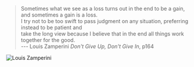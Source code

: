 > Sometimes what we see as a loss turns out in the end to be a gain, and sometimes a gain is a loss.<br> 
> I try not to be too swift to pass judgment on any situation, preferring instead to be patient and <br>
> take the long view because I believe that in the end all things work together for the good.<br>
>                                          --- Louis Zamperini *Don't Give Up, Don't Give In*, p164

![Louis Zamperini](https://www.google.com/url?sa=i&url=https%3A%2F%2Fmyhero.com%2FL_Zamperini2_dnhs_as_US_2016_ul&psig=AOvVaw0W1BQ8_p0eVE6-r7d82KNi&ust=1680099845189000&source=images&cd=vfe&ved=0CBAQjRxqFwoTCIDU84Xq_v0CFQAAAAAdAAAAABAR)
